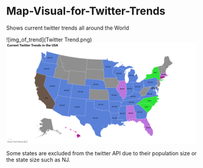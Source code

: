 # Map-Visual-for-Twitter-Trends
Shows current twitter trends all around the World

![img_of_trend](Twitter Trend.png)
![img_of_map](map.png)

Some states are excluded from the twitter API due to their population size or the state size such as NJ.

